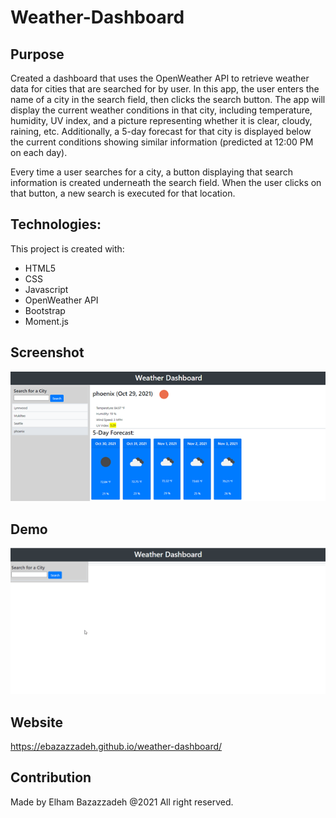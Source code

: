 # Weather-Dashboard

## Purpose

Created a dashboard that uses the OpenWeather API to retrieve weather data for cities that are searched for by user.
In this app, the user enters the name of a city in the search field, then clicks the search button. The app will display the current weather conditions in that city, including temperature, humidity, UV index, and a picture representing whether it is clear, cloudy, raining, etc. Additionally, a 5-day forecast for that city is displayed below the current conditions showing similar information (predicted at 12:00 PM on each day).

Every time a user searches for a city, a button displaying that search information is created underneath the search field. When the user clicks on that button, a new search is executed for that location.

## Technologies:

This project is created with:

- HTML5
- CSS
- Javascript
- OpenWeather API
- Bootstrap
- Moment.js

## Screenshot

![web page screenshot](assets/demo/Weather-Dashboard.png)

## Demo

![web page Demo](assets/demo/Weather-Dashboard.gif)

## Website

https://ebazazzadeh.github.io/weather-dashboard/

## Contribution

Made by Elham Bazazzadeh @2021 All right reserved.
